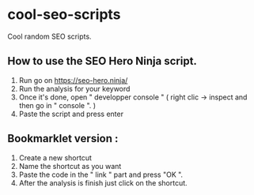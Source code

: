 # cool-seo-scripts
Cool random SEO scripts.


## How to use the SEO Hero Ninja script.

1) Run go on https://seo-hero.ninja/
2) Run the analysis for your keyword
3) Once it's done, open " developper console " ( right clic -> inspect and then go in " console ". )
4) Paste the script and press enter




## Bookmarklet version :
1) Create a new shortcut
2) Name the shortcut as you want
3) Paste the code in the " link " part and press "OK ".
4) After the analysis is finish just click on the shortcut.
